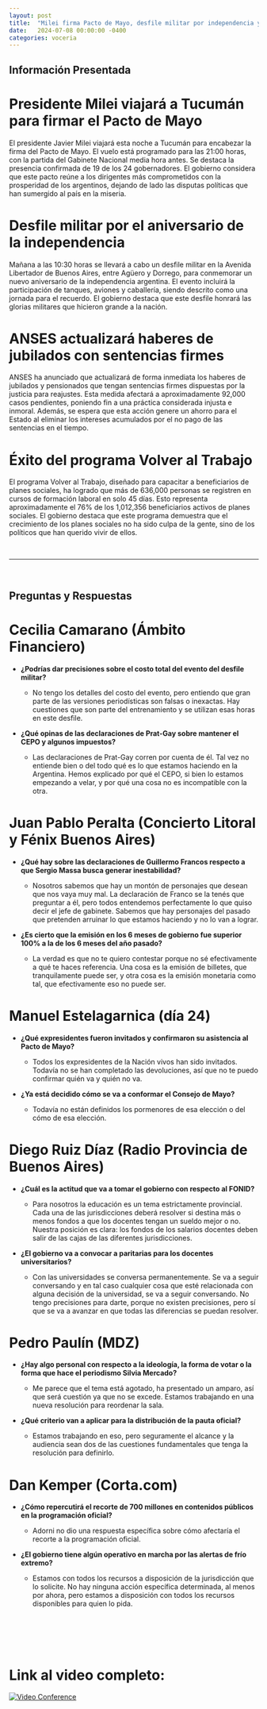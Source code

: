 ```yaml
---
layout: post
title:  "Milei firma Pacto de Mayo, desfile militar por independencia y ANSES actualiza haberes jubilatorios"
date:   2024-07-08 00:00:00 -0400
categories: voceria
---
```



    
## Información Presentada

    
# Presidente Milei viajará a Tucumán para firmar el Pacto de Mayo
El presidente Javier Milei viajará esta noche a Tucumán para encabezar la firma del Pacto de Mayo. El vuelo está programado para las 21:00 horas, con la partida del Gabinete Nacional media hora antes. Se destaca la presencia confirmada de 19 de los 24 gobernadores. El gobierno considera que este pacto reúne a los dirigentes más comprometidos con la prosperidad de los argentinos, dejando de lado las disputas políticas que han sumergido al país en la miseria.

# Desfile militar por el aniversario de la independencia
Mañana a las 10:30 horas se llevará a cabo un desfile militar en la Avenida Libertador de Buenos Aires, entre Agüero y Dorrego, para conmemorar un nuevo aniversario de la independencia argentina. El evento incluirá la participación de tanques, aviones y caballería, siendo descrito como una jornada para el recuerdo. El gobierno destaca que este desfile honrará las glorias militares que hicieron grande a la nación.

# ANSES actualizará haberes de jubilados con sentencias firmes
ANSES ha anunciado que actualizará de forma inmediata los haberes de jubilados y pensionados que tengan sentencias firmes dispuestas por la justicia para reajustes. Esta medida afectará a aproximadamente 92,000 casos pendientes, poniendo fin a una práctica considerada injusta e inmoral. Además, se espera que esta acción genere un ahorro para el Estado al eliminar los intereses acumulados por el no pago de las sentencias en el tiempo.

# Éxito del programa Volver al Trabajo
El programa Volver al Trabajo, diseñado para capacitar a beneficiarios de planes sociales, ha logrado que más de 636,000 personas se registren en cursos de formación laboral en solo 45 días. Esto representa aproximadamente el 76% de los 1,012,356 beneficiarios activos de planes sociales. El gobierno destaca que este programa demuestra que el crecimiento de los planes sociales no ha sido culpa de la gente, sino de los políticos que han querido vivir de ellos.

    
<br/>

---

<br/>

## Preguntas y Respuestas


    
# Cecilia Camarano (Ámbito Financiero) 

* **¿Podrías dar precisiones sobre el costo total del evento del desfile militar?**
  - No tengo los detalles del costo del evento, pero entiendo que gran parte de las versiones periodísticas son falsas o inexactas. Hay cuestiones que son parte del entrenamiento y se utilizan esas horas en este desfile.

* **¿Qué opinas de las declaraciones de Prat-Gay sobre mantener el CEPO y algunos impuestos?**
  - Las declaraciones de Prat-Gay corren por cuenta de él. Tal vez no entiende bien o del todo qué es lo que estamos haciendo en la Argentina. Hemos explicado por qué el CEPO, si bien lo estamos empezando a velar, y por qué una cosa no es incompatible con la otra.


# Juan Pablo Peralta (Concierto Litoral y Fénix Buenos Aires)

* **¿Qué hay sobre las declaraciones de Guillermo Francos respecto a que Sergio Massa busca generar inestabilidad?**
  - Nosotros sabemos que hay un montón de personajes que desean que nos vaya muy mal. La declaración de Franco se la tenés que preguntar a él, pero todos entendemos perfectamente lo que quiso decir el jefe de gabinete. Sabemos que hay personajes del pasado que pretenden arruinar lo que estamos haciendo y no lo van a lograr.

* **¿Es cierto que la emisión en los 6 meses de gobierno fue superior 100% a la de los 6 meses del año pasado?**
  - La verdad es que no te quiero contestar porque no sé efectivamente a qué te haces referencia. Una cosa es la emisión de billetes, que tranquilamente puede ser, y otra cosa es la emisión monetaria como tal, que efectivamente eso no puede ser.


# Manuel Estelagarnica (día 24)

* **¿Qué expresidentes fueron invitados y confirmaron su asistencia al Pacto de Mayo?**
  - Todos los expresidentes de la Nación vivos han sido invitados. Todavía no se han completado las devoluciones, así que no te puedo confirmar quién va y quién no va.

* **¿Ya está decidido cómo se va a conformar el Consejo de Mayo?**
  - Todavía no están definidos los pormenores de esa elección o del cómo de esa elección.


# Diego Ruiz Díaz (Radio Provincia de Buenos Aires)

* **¿Cuál es la actitud que va a tomar el gobierno con respecto al FONID?**
  - Para nosotros la educación es un tema estrictamente provincial. Cada una de las jurisdicciones deberá resolver si destina más o menos fondos a que los docentes tengan un sueldo mejor o no. Nuestra posición es clara: los fondos de los salarios docentes deben salir de las cajas de las diferentes jurisdicciones.

* **¿El gobierno va a convocar a paritarias para los docentes universitarios?**
  - Con las universidades se conversa permanentemente. Se va a seguir conversando y en tal caso cualquier cosa que esté relacionada con alguna decisión de la universidad, se va a seguir conversando. No tengo precisiones para darte, porque no existen precisiones, pero sí que se va a avanzar en que todas las diferencias se puedan resolver.


# Pedro Paulín (MDZ)

* **¿Hay algo personal con respecto a la ideología, la forma de votar o la forma que hace el periodismo Silvia Mercado?**
  - Me parece que el tema está agotado, ha presentado un amparo, así que será cuestión ya que no se excede. Estamos trabajando en una nueva resolución para reordenar la sala.

* **¿Qué criterio van a aplicar para la distribución de la pauta oficial?**
  - Estamos trabajando en eso, pero seguramente el alcance y la audiencia sean dos de las cuestiones fundamentales que tenga la resolución para definirlo.


# Dan Kemper (Corta.com)

* **¿Cómo repercutirá el recorte de 700 millones en contenidos públicos en la programación oficial?**
  - Adorni no dio una respuesta específica sobre cómo afectaría el recorte a la programación oficial.

* **¿El gobierno tiene algún operativo en marcha por las alertas de frío extremo?**
  - Estamos con todos los recursos a disposición de la jurisdicción que lo solicite. No hay ninguna acción específica determinada, al menos por ahora, pero estamos a disposición con todos los recursos disponibles para quien lo pida.


    <br/>
<br/>
<br/>

# Link al video completo:
[![Video Conference](https://img.youtube.com/vi/hftOcgQJAs8/0.jpg)](https://www.youtube.com/watch?v=hftOcgQJAs8)

    